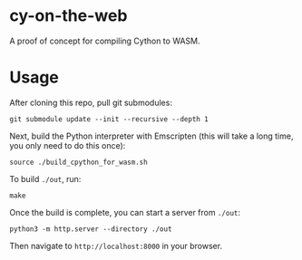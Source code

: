 # cy-on-the-web

A proof of concept for compiling Cython to WASM.

# Usage

After cloning this repo, pull git submodules:

```shell
git submodule update --init --recursive --depth 1
```

Next, build the Python interpreter with Emscripten (this will take a long time,
you only need to do this once):

```shell
source ./build_cpython_for_wasm.sh
```

To build `./out`, run:

```shell
make
```

Once the build is complete, you can start a server from `./out`:

```shell
python3 -m http.server --directory ./out
```

Then navigate to `http://localhost:8000` in your browser.
